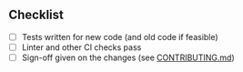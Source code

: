 <!-- Thanks for submitting a PR! Please ensure the following requirements are met in order for us to review your PR -->

## Checklist

* [ ] Tests written for new code (and old code if feasible)
* [ ] Linter and other CI checks pass
* [ ] Sign-off given on the changes (see [CONTRIBUTING.md](https://github.com/matrix-org/matrix-js-sdk/blob/develop/CONTRIBUTING.md))

<!--
If you would like to specify text for the changelog entry other than your PR title, add the following:

Notes: Add super cool feature

Changes in this project also generate changelogs in Element Web. To disable this, use the following:

element-web notes: none

or specify alternative text:

element-web notes: Add super cool feature
-->
